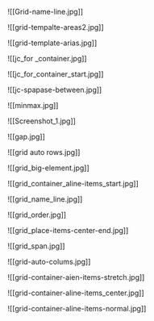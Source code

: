 ![[Grid-name-line.jpg]]

![[grid-tempalte-areas2.jpg]]

![[grid-template-arias.jpg]]

![[jc_for _container.jpg]]

![[jc_for_container_start.jpg]]

![[jc-spapase-between.jpg]]

![[minmax.jpg]]

![[Screenshot_1.jpg]]

![[gap.jpg]]

![[grid auto rows.jpg]]

![[grid_big-element.jpg]]

![[grid_container_aline-items_start.jpg]]

![[grid_name_line.jpg]]

![[grid_order.jpg]]

![[grid_place-items-center-end.jpg]]

![[grid_span.jpg]]

![[grid-auto-colums.jpg]]

![[grid-container-aien-items-stretch.jpg]]

![[grid-container-aline-items_center.jpg]]

![[grid-container-aline-items-normal.jpg]]